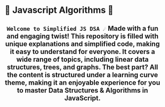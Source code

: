 # 🚀 Javascript Algorithms 🚀

<h2 align="center">

`Welcome to Simplified JS DSA ☄️`
Made with a fun and engaging twist! This repository is filled with unique explanations and simplified code, making it easy to understand for everyone. It covers a wide range of topics, including linear data structures, trees, and graphs. The best part? All the content is structured under a learning curve theme, making it an enjoyable experience for you to master Data Structures & Algorithms in JavaScript.

</h2>
